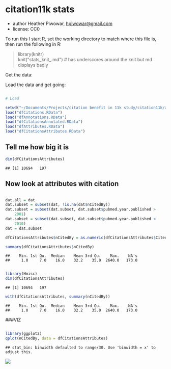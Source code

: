 

# citation11k stats 
 * author Heather Piwowar, <hpiwowar@gmail.com>
 * license: CC0

To run this I start R, set the working directory to match where this file is, then run the following in R:

  > library(knitr)  
  > knit("stats_knit_.md")  # has underscores around the knit but md displays badly




Get the data:





Load the data and get going:



```r

# Load

setwd("~/Documents/Projects/citation benefit in 11k study/citation11k/analysis")
load("dfCitations.RData")
load("dfAnnotations.RData")
load("dfCitationsAnnotated.RData")
load("dfAttributes.RData")
load("dfCitationsAttributes.RData")
```





## Tell me how big it is



```r
dim(dfCitationsAttributes)
```



```
## [1] 10694   197
```





## Now look at attributes with citation











```r

dat.all = dat
dat.subset = subset(dat, !is.na(dat$nCitedBy))
dat.subset = subset(dat.subset, dat.subset$pubmed.year.published > 
    2001)
dat.subset = subset(dat.subset, dat.subset$pubmed.year.published < 
    2010)
dat = dat.subset

dfCitationsAttributes$nCitedBy = as.numeric(dfCitationsAttributes$Cited.by)

summary(dfCitationsAttributes$nCitedBy)
```



```
##    Min. 1st Qu.  Median    Mean 3rd Qu.    Max.    NA's 
##     1.0     7.0    16.0    32.2    35.0  2640.0   173.0 
```



```r

library(Hmisc)
dim(dfCitationsAttributes)
```



```
## [1] 10694   197
```



```r
with(dfCitationsAttributes, summary(nCitedBy))
```



```
##    Min. 1st Qu.  Median    Mean 3rd Qu.    Max.    NA's 
##     1.0     7.0    16.0    32.2    35.0  2640.0   173.0 
```




###VIZ



```r

library(ggplot2)
qplot(nCitedBy, data = dfCitationsAttributes)
```



```
## stat_bin: binwidth defaulted to range/30. Use 'binwidth = x' to adjust this.
```

<img src="http://i.imgur.com/kvSFu.png" class="plot" />







